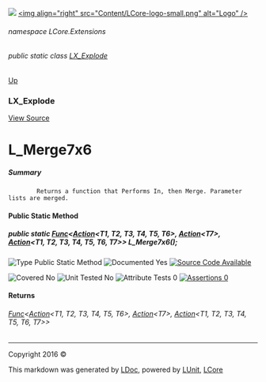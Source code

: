 ![](Content/LCore-banner-small.png "")
[&lt;img align=&quot;right&quot; src=&quot;Content/LCore-logo-small.png&quot; alt=&quot;Logo&quot; /&gt;](../README.md)

###### namespace LCore.Extensions

###### public static class [LX_Explode](docs/LX_Explode.md)
[Up](docs/LX_Explode.md)

### LX_Explode
[View Source](Dynamic%20Code/CodeExplode/LX_Explode.cs)

# L_Merge7x6

##### Summary

            Returns a function that Performs In, then Merge. Parameter lists are merged.
            

#### Public Static Method

##### public static <a href="https://msdn.microsoft.com/en-us/library/bb534647.aspx" alt="" target="_blank">Func</a>&lt;<a href="https://msdn.microsoft.com/en-us/library/dd269635.aspx" alt="" target="_blank">Action</a>&lt;T1, T2, T3, T4, T5, T6&gt;, <a href="https://msdn.microsoft.com/en-us/library/018hxwa8.aspx" alt="" target="_blank">Action</a>&lt;T7&gt;, <a href="https://msdn.microsoft.com/en-us/library/dd268304.aspx" alt="" target="_blank">Action</a>&lt;T1, T2, T3, T4, T5, T6, T7&gt;&gt; L_Merge7x6();

![Type Public Static Method](http://b.repl.ca/v1/Type-Public%20Static%20Method-blue.png "")     ![Documented Yes](http://b.repl.ca/v1/Documented-Yes-brightgreen.png "") [![Source Code Available](http://b.repl.ca/v1/Source%20Code-Available-brightgreen.png "")](Dynamic%20Code/CodeExplode/LX_Explode.cs#L6778)

![Covered No](http://b.repl.ca/v1/Covered-No-red.png "") ![Unit Tested No](http://b.repl.ca/v1/Unit%20Tested-No-lightgrey.png "") ![Attribute Tests 0](http://b.repl.ca/v1/Attribute%20Tests-0-lightgrey.png "") [![Assertions 0](http://b.repl.ca/v1/Assertions-0-lightgrey.png "")](Dynamic%20Code/CodeExplode/LX_Explode.cs)

#### Returns

###### <a href="https://msdn.microsoft.com/en-us/library/bb534647.aspx" alt="" target="_blank">Func</a>&lt;<a href="https://msdn.microsoft.com/en-us/library/dd269635.aspx" alt="" target="_blank">Action</a>&lt;T1, T2, T3, T4, T5, T6&gt;, <a href="https://msdn.microsoft.com/en-us/library/018hxwa8.aspx" alt="" target="_blank">Action</a>&lt;T7&gt;, <a href="https://msdn.microsoft.com/en-us/library/dd268304.aspx" alt="" target="_blank">Action</a>&lt;T1, T2, T3, T4, T5, T6, T7&gt;&gt;



---

Copyright 2016 &copy; [](../README.md) [](../TableOfContents.md)

This markdown was generated by [LDoc](https://github.com/CodeSingularity/LDoc), powered by [LUnit](https://github.com/CodeSingularity/LUnit), [LCore](https://github.com/CodeSingularity/LCore)
